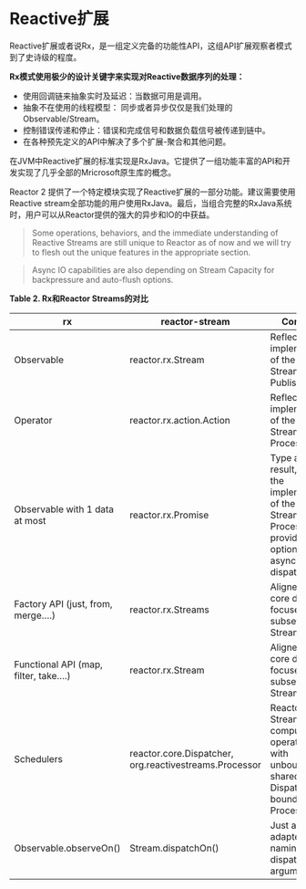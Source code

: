 # Reactive扩展

Reactive扩展或者说Rx，是一组定义完备的功能性API，这组API扩展观察者模式到了史诗级的程度。

**Rx模式使用极少的设计关键字来实现对Reactive数据序列的处理：**

* 使用回调链来抽象实时及延迟：当数据可用是调用。
* 抽象不在使用的线程模型： 同步或者异步仅仅是我们处理的Observable/Stream。
* 控制错误传递和停止：错误和完成信号和数据负载信号被传递到链中。
* 在各种预先定义的API中解决了多个扩展-聚合和其他问题。

在JVM中Reactive扩展的标准实现是RxJava。它提供了一组功能丰富的API和开发实现了几乎全部的Mricrosoft原生库的概念。

Reactor 2 提供了一个特定模块实现了Reactive扩展的一部分功能。建议需要使用Reactive stream全部功能的用户使用RxJava。最后，当组合完整的RxJava系统时，用户可以从Reactor提供的强大的异步和IO的中获益。

> Some operations, behaviors, and the immediate understanding of Reactive Streams are still unique to Reactor as of now and we will try to flesh out the unique features in the appropriate section.

> Async IO capabilities are also depending on Stream Capacity for backpressure and auto-flush options.

**Table 2. Rx和Reactor Streams的对比**

rx|reactor-stream|Comment
--|--------------|-------
Observable|reactor.rx.Stream|Reflect the implementation of the Reactive Stream Publisher
Operator|reactor.rx.action.Action|Reflect the implementation of the Reactive Stream Processor
Observable with 1 data at most|reactor.rx.Promise|Type a unique result, reflect the implementation of the Reactive Stream Processor and provides for optional asynchronous dispatching.
Factory API (just, from, merge….)|reactor.rx.Streams|Aligned with a core data-focused subset, return Stream
Functional API (map, filter, take….)|reactor.rx.Stream|Aligned with a core data-focused subset, return Stream
Schedulers|reactor.core.Dispatcher, org.reactivestreams.Processor|Reactor Streams compute operations with unbounded shared Dispatchers or bounded Processors
Observable.observeOn()|Stream.dispatchOn()|Just an adapted naming for the dispatcher argument


